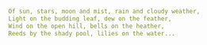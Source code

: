 

<!--
**sararsaurus/sararsaurus** is a ✨ _special_ ✨ repository because its `README.md` (this file) appears on your GitHub profile.
### Hi there 👋
Here are some ideas to get you started:

- 🔭 I’m currently working on ...
- 🌱 I’m currently learning ...
- 👯 I’m looking to collaborate on ...
- 🤔 I’m looking for help with ...
- 💬 Ask me about ...
- 📫 How to reach me: ...
- 😄 Pronouns: ...
- ⚡ Fun fact: ...
-->

```yaml
Of sun, stars, moon and mist, rain and cloudy weather,
Light on the budding leaf, dew on the feather,
Wind on the open hill, bells on the heather,
Reeds by the shady pool, lilies on the water...
```


